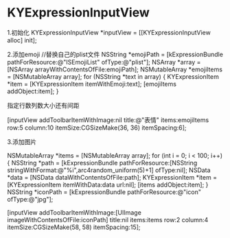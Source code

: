 # KYExpressionInputView

1.初始化
 KYExpressionInputView *inputView = [[KYExpressionInputView alloc] init];

2.添加emoji
//替换自己的plist文件
NSString *emojiPath = [kExpressionBundle pathForResource:@"ISEmojiList" ofType:@"plist"];
NSArray *array = [NSArray arrayWithContentsOfFile:emojiPath];
NSMutableArray *emojiItems = [NSMutableArray array];
for (NSString *text in array) {
    KYExpressionItem *item = [KYExpressionItem itemWithEmoji:text];
    [emojiItems addObject:item];
}

指定行数列数大小还有间距

[inputView addToolbarItemWithImage:nil title:@"表情" items:emojiItems row:5 column:10 itemSize:CGSizeMake(36, 36) itemSpacing:6];

3.添加图片

NSMutableArray *items = [NSMutableArray array];
for (int i = 0; i < 100; i++) {
    NSString *path = [kExpressionBundle pathForResource:[NSString stringWithFormat:@"%i",arc4random_uniform(5)+1]        ofType:nil];
    NSData *data = [NSData dataWithContentsOfFile:path];
    KYExpressionItem *item = [KYExpressionItem itemWithData:data url:nil];
    [items addObject:item];
}
NSString *iconPath = [kExpressionBundle pathForResource:@"icon" ofType:@"jpg"];

[inputView addToolbarItemWithImage:[UIImage imageWithContentsOfFile:iconPath] title:nil items:items row:2 column:4 itemSize:CGSizeMake(58, 58) itemSpacing:15];
